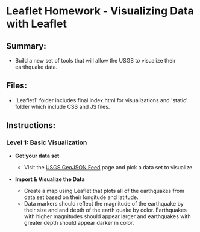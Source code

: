 # Leaflet Homework - Visualizing Data with Leaflet

## Summary: 
* Build a new set of tools that will allow the USGS to visualize their earthquake data. 

## Files:
* 'Leaflet1' folder includes final index.html for visualizations and 'static' folder which include CSS and JS files.

## Instructions:

### Level 1: Basic Visualization

* **Get your data set**
   * Visit the [USGS GeoJSON Feed](http://earthquake.usgs.gov/earthquakes/feed/v1.0/geojson.php) page and pick a data set to visualize.

* **Import & Visualize the Data**
   * Create a map using Leaflet that plots all of the earthquakes from data set based on their longitude and latitude.
   * Data markers should reflect the magnitude of the earthquake by their size and and depth of the earth quake by color. Earthquakes with higher magnitudes should appear larger and earthquakes with greater depth should appear darker in color.
